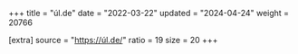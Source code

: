 +++
title = "úl.de"
date = "2022-03-22"
updated = "2024-04-24"
weight = 20766

[extra]
source = "https://úl.de/"
ratio = 19
size = 20
+++
